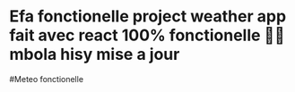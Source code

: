 
# Efa fonctionelle project weather app fait avec react 100% fonctionelle 🥵🥶 mbola hisy mise a jour 

#Meteo fonctionelle 









